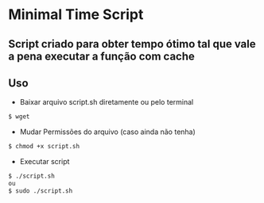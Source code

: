 # Minimal Time Script

## Script criado para obter tempo ótimo tal que vale a pena executar a função com cache

## Uso
- Baixar arquivo script.sh diretamente ou pelo terminal
``` bash
$ wget 
```
- Mudar Permissões do arquivo (caso ainda não tenha)
``` bash
$ chmod +x script.sh
```
- Executar script
``` bash
$ ./script.sh
ou
$ sudo ./script.sh
```
